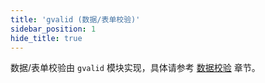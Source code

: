 ```yaml
---
title: 'gvalid (数据/表单校验)'
sidebar_position: 1
hide_title: true
---
```


数据/表单校验由 `gvalid` 模块实现，具体请参考 [数据校验](output/goframe-v1.15-md/核心组件/数据校验) 章节。